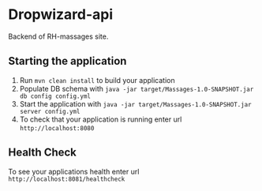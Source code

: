 # Dropwizard-api

Backend of RH-massages site.

## Starting the application

1. Run `mvn clean install` to build your application
1. Populate DB schema with `java -jar target/Massages-1.0-SNAPSHOT.jar db config config.yml`
1. Start the application with `java -jar target/Massages-1.0-SNAPSHOT.jar server config.yml`
1. To check that your application is running enter url `http://localhost:8080`

## Health Check

To see your applications health enter url `http://localhost:8081/healthcheck`
